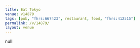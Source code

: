 ```yaml
---
title: Eat Tokyo
venue: v14879
tags: [pub, "fhrs:667423", restaurant, food, "fhrs:412515"]
permalink: /v/14879/
layout: venue
---
```

null